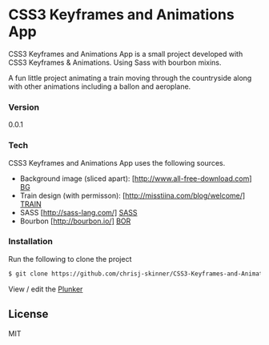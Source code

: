 # CSS3 Keyframes and Animations App

CSS3 Keyframes and Animations App is a small project developed with CSS3 Keyframes &amp; Animations. Using Sass with bourbon mixins.

A fun little project animating a train moving through the countryside along with other animations including a ballon and aeroplane.

### Version
0.0.1

### Tech

CSS3 Keyframes and Animations App uses the following sources.

* Background image (sliced apart): [http://www.all-free-download.com] [BG]
* Train design (with permisson): [http://misstiina.com/blog/welcome/] [TRAIN]
* SASS [http://sass-lang.com/] [SASS]
* Bourbon [http://bourbon.io/] [BOR]

### Installation

Run the following to clone the project

```sh
$ git clone https://github.com/chrisj-skinner/CSS3-Keyframes-and-Animations.git
```

View / edit the <a href="http://plnkr.co/edit/wHb6PN?p=preview" title="Plunker">Plunker</a>

License
----

MIT

  [BG]: <http://www.all-free-download.com>
  [TRAIN]: <http://www.all-free-download.com>
  [BOR]: <http://bourbon.io/>
  [SASS]: <http://sass-lang.com/>
